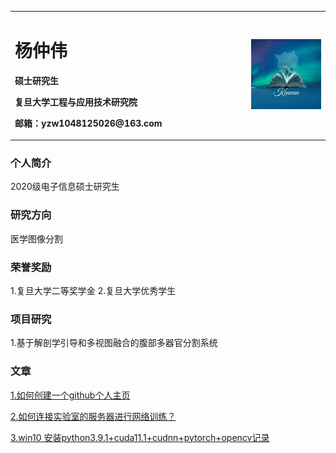 <table border="0">
  <tr>
    <td width="75%">
      <h1>杨仲伟</h1>
      <p><b>硕士研究生</b></p>
      <p><b>复旦大学工程与应用技术研究院</b></p>
      <p><b>邮箱：yzw1048125026@163.com</b></p>
    </td>
    <td width="25%">
      <img src="/kennan.jpg" width="100%">
    </td>
  </tr>
</table>


### 个人简介
  2020级电子信息硕士研究生
### 研究方向
  医学图像分割
### 荣誉奖励
  1.复旦大学二等奖学金
  2.复旦大学优秀学生
### 项目研究
  1.基于解剖学引导和多视图融合的腹部多器官分割系统
### 文章
[1.如何创建一个github个人主页](/2022_articles/article001_2022_2_21.md) 

[2.如何连接实验室的服务器进行网络训练？](/2022_articles/article002_2022_2_22.md) 

[3.win10 安装python3.9.1+cuda11.1+cudnn+pytorch+opencv记录](/2022_articles/article003_2022_2_22.md) 
